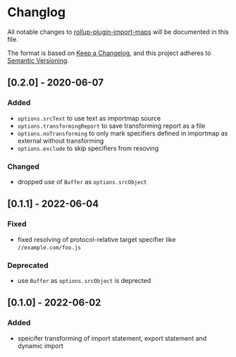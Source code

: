 # Changlog

All notable changes to [rollup-plugin-import-maps](https://www.npmjs.com/package/rollup-plugin-import-maps) will be documented in this file.

The format is based on [Keep a Changelog](https://keepachangelog.com/en/1.0.0/), and this project adheres to [Semantic Versioning](https://semver.org/spec/v2.0.0.html).



## [0.2.0] - 2020-06-07

### Added

+ `options.srcText` to use text as importmap source
+ `options.transformingReport` to save transforming report as a file
+ `options.noTransforming` to only mark specifiers defined in importmap as external without transforming
+ `options.exclude` to skip specifiers from resoving

### Changed

+ dropped use of `Buffer` as `options.srcObject`



## [0.1.1] - 2022-06-04

### Fixed

+ fixed resolving of protocol-relative target specifier like `//example.com/foo.js`

### Deprecated

+ use `Buffer` as `options.srcObject` is deprected



## [0.1.0] - 2022-06-02

### Added

+ speicifer transforming of import statement, export statement and dynamic import
